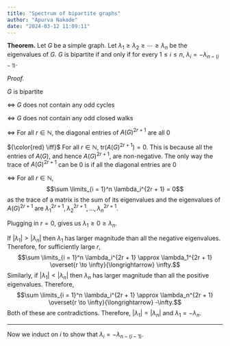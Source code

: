 ```yaml
---
title: "Spectrum of bipartite graphs"
author: "Apurva Nakade"
date: "2024-03-12 11:09:11"
---
```


**Theorem.**
Let $G$ be a simple graph. 
Let $\lambda_1 \ge \lambda_2 \ge \cdots \ge \lambda_n$ be the eigenvalues of $G$.
$G$ is bipartite if and only if for every $1 \le i \le n$, $\lambda_{i} = -\lambda_{n - (i - 1)}$.

*Proof.*

$G$ is bipartite 

$\iff$ 
$G$ does not contain any odd cycles

$\iff$ 
$G$ does not contain any odd closed walks 

$\iff$ 
For all $r \in \mathbb{N}$, the diagonal entries of $A(G)^{2r+1}$ are all 0

${\color{red} \iff}$ 
For all $r \in \mathbb{N}$, $\mathrm{tr}(A(G)^{2r+1}) = 0$. This is because all the entries of $A(G)$, and hence $A(G)^{2r+1}$, are non-negative. The only way the trace of $A(G)^{2r+1}$ can be 0 is if all the diagonal entries are 0

$\iff$ 
For all $r \in \mathbb{N}$, 
$$\sum \limits_{i = 1}^n \lambda_i^{2r + 1} = 0$$
as the trace of a matrix is the sum of its eigenvalues and the eigenvalues of $A(G)^{2r+1}$ are $\lambda_1^{2r+1}, \lambda_2^{2r+1}, \ldots, \lambda_n^{2r+1}$.

Plugging in $r = 0$, gives us $\lambda_1 \ge 0 \ge \lambda_n$.

If $|\lambda_1| > |\lambda_n|$ then $\lambda_1$ has larger magnitude than all the negative eigenvalues. Therefore, for sufficiently large $r$, 
$$\sum \limits_{i = 1}^n \lambda_i^{2r + 1} \approx \lambda_1^{2r + 1} \overset{r \to \infty}{\longrightarrow} \infty.$$
Similarly, if $|\lambda_1| < |\lambda_n|$ then $\lambda_n$ has larger magnitude than all the positive eigenvalues. Therefore, 
$$\sum \limits_{i = 1}^n \lambda_i^{2r + 1} \approx \lambda_n^{2r + 1} \overset{r \to \infty}{\longrightarrow} -\infty.$$
Both of these are contradictions. Therefore, $|\lambda_1| = |\lambda_n|$ and $\lambda_1 = -\lambda_n$.

---

Now we induct on $i$ to show that $\lambda_i = -\lambda_{n - (i - 1)}$. 